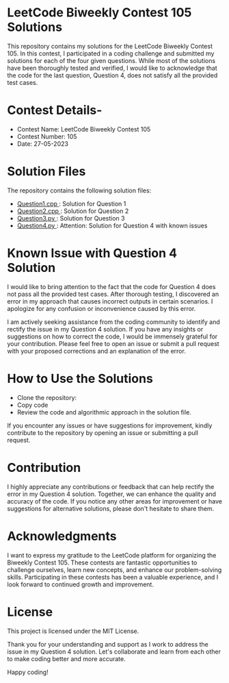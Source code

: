 # LeetCode Biweekly Contest 105 Solutions

This repository contains my solutions for the LeetCode Biweekly Contest 105. In this contest, I participated in a coding challenge and submitted my solutions for each of the four given questions. While most of the solutions have been thoroughly tested and verified, I would like to acknowledge that the code for the last question, Question 4, does not satisfy all the provided test cases.

# Contest Details-

- Contest Name: LeetCode Biweekly Contest 105 
- Contest Number: 105
- Date: 27-05-2023

# Solution Files

The repository contains the following solution files:

-  [ Question1.cpp ](https://github.com/anonymousknight07/LEETCODE_BIWEEKLY_105/blob/main/question1.cpp): Solution for Question 1
- [ Question2.cpp ](https://github.com/anonymousknight07/LEETCODE_BIWEEKLY_105/blob/main/question2.cpp): Solution for Question 2
- [ Question3.py ](https://github.com/anonymousknight07/LEETCODE_BIWEEKLY_105/blob/main/question3.py): Solution for Question 3
- [ Question4.py ](https://github.com/anonymousknight07/LEETCODE_BIWEEKLY_105/blob/main/question4.py): Attention: Solution for Question 4 with known issues

# Known Issue with Question 4 Solution
I would like to bring attention to the fact that the code for Question 4 does not pass all the provided test cases. After thorough testing, I discovered an error in my approach that causes incorrect outputs in certain scenarios. I apologize for any confusion or inconvenience caused by this error.

I am actively seeking assistance from the coding community to identify and rectify the issue in my Question 4 solution. If you have any insights or suggestions on how to correct the code, I would be immensely grateful for your contribution. Please feel free to open an issue or submit a pull request with your proposed corrections and an explanation of the error.

# How to Use the Solutions

- Clone the repository:
- Copy code
- Review the code and algorithmic approach in the solution file.

If you encounter any issues or have suggestions for improvement, kindly contribute to the repository by opening an issue or submitting a pull request.

# Contribution

I highly appreciate any contributions or feedback that can help rectify the error in my Question 4 solution. Together, we can enhance the quality and accuracy of the code. If you notice any other areas for improvement or have suggestions for alternative solutions, please don't hesitate to share them.

# Acknowledgments
I want to express my gratitude to the LeetCode platform for organizing the Biweekly Contest 105. These contests are fantastic opportunities to challenge ourselves, learn new concepts, and enhance our problem-solving skills. Participating in these contests has been a valuable experience, and I look forward to continued growth and improvement.

# License
This project is licensed under the MIT License.

Thank you for your understanding and support as I work to address the issue in my Question 4 solution. Let's collaborate and learn from each other to make coding better and more accurate.

Happy coding!
